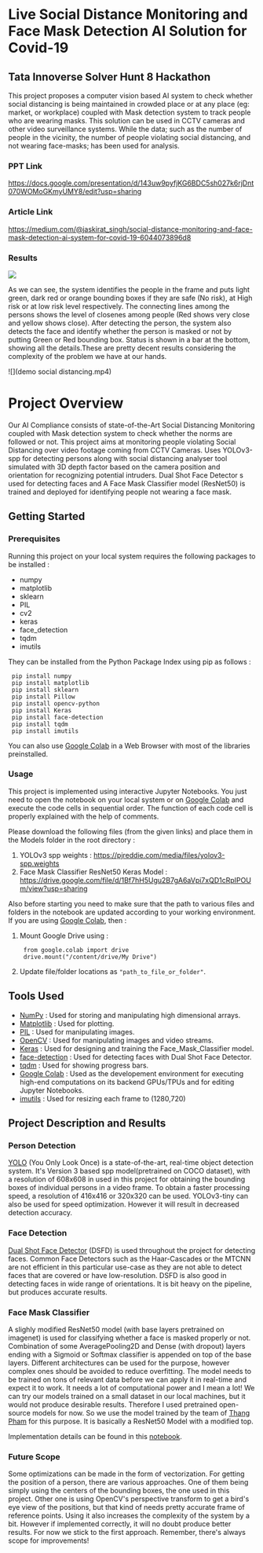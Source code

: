 # Live Social Distance Monitoring and Face Mask Detection AI Solution for Covid-19

## Tata Innoverse Solver Hunt 8 Hackathon

This project proposes a computer vision based AI system to check whether social distancing is being maintained in crowded place or at any place (eg: market, or workplace) coupled with Mask detection system to track people who are wearing masks. This solution can be used in CCTV cameras and other video surveillance systems. While the data; such as the number of people in the vicinity, the number of people violating social distancing, and not wearing face-masks; has been used for analysis.

### PPT Link

https://docs.google.com/presentation/d/143uw9pyfjKG6BDC5sh027k6rjDnt070WOMoGKmyUMY8/edit?usp=sharing

### Article Link

https://medium.com/@jaskirat_singh/social-distance-monitoring-and-face-mask-detection-ai-system-for-covid-19-6044073896d8

### Results

 ![](Result.gif)
 
As we can see, the system identifies the people in the frame and puts light green, dark red or orange bounding boxes if they are safe (No risk), at High risk or at low risk level respectively. The connecting lines among the persons shows the level of closenes among people (Red shows very close and yellow shows close). After detecting the person, the system also detects the face and identify whether the person is masked or not by putting Green or Red bounding box. Status is shown in a bar at the bottom, showing all the details.These are pretty decent results considering the complexity of the problem we have at our hands.
 
 ![](demo social distancing.mp4)

# Project Overview
Our AI Compliance consists of state-of-the-Art Social Distancing Monitoring coupled with Mask detection system to check whether the norms are followed or not. This project aims at monitoring people violating Social Distancing over video footage coming from CCTV Cameras. Uses YOLOv3-spp for detecting persons along with social distancing analyser tool simulated with 3D depth factor based on the camera position and orientation for recognizing potential intruders. Dual Shot Face Detector s used for detecting faces and A Face Mask Classifier model (ResNet50) is trained and deployed for identifying people not wearing a face mask.


## Getting Started

### Prerequisites
Running this project on your local system requires the following packages to be installed :

* numpy
* matplotlib
* sklearn
* PIL
* cv2
* keras 
* face_detection
* tqdm
* imutils

They can be installed from the Python Package Index using pip as follows :
 
     pip install numpy
     pip install matplotlib
     pip install sklearn
     pip install Pillow
     pip install opencv-python
     pip install Keras
     pip install face-detection
     pip install tqdm
     pip install imutils
     
You can also use [Google Colab](https://colab.research.google.com/) in a Web Browser with most of the libraries preinstalled.

### Usage
This project is implemented using interactive Jupyter Notebooks. You just need to open the notebook on your local system or on [Google Colab](https://colab.research.google.com/) and execute the code cells in sequential order. The function of each code cell is properly explained with the help of comments.

Please download the following files (from the given links) and place them in the Models folder in the root directory :
1. YOLOv3 spp weights :  https://pjreddie.com/media/files/yolov3-spp.weights
2. Face Mask Classifier ResNet50 Keras Model : https://drive.google.com/file/d/1Bf7hH5Ugu2B7gA6aVpi7xQD1cRpIPOUm/view?usp=sharing

Also before starting you need to make sure that the path to various files and folders in the notebook are updated according to your working environment. If you are using [Google Colab](https://colab.research.google.com/), then :
1. Mount Google Drive using : 

        from google.colab import drive
        drive.mount("/content/drive/My Drive")
        
2. Update file/folder locations as `"path_to_file_or_folder"`.

## Tools Used
* [NumPy](https://numpy.org/) : Used for storing and manipulating high dimensional arrays.
* [Matplotlib](https://matplotlib.org/) : Used for plotting.
* [PIL](https://pillow.readthedocs.io/en/stable/) : Used for manipulating images.
* [OpenCV](https://opencv.org/) : Used for manipulating images and video streams.
* [Keras](https://keras.io/) : Used for designing and training the Face_Mask_Classifier model.
* [face-detection](https://github.com/hukkelas/DSFD-Pytorch-Inference) : Used for detecting faces with Dual Shot Face Detector.
* [tqdm](https://github.com/tqdm/tqdm) : Used for showing progress bars.
* [Google Colab](https://colab.research.google.com/) : Used as the developement environment for executing high-end computations on its backend GPUs/TPUs and for editing Jupyter Notebooks. 
* [imutils](https://pypi.org/project/imutils/) : Used for resizing each frame to (1280,720)

## Project Description and Results
### Person Detection
[YOLO](https://pjreddie.com/darknet/yolo/) (You Only Look Once) is a state-of-the-art, real-time object detection system. It's Version 3 based spp model(pretrained on COCO dataset), with a resolution of 608x608 in used in this project for obtaining the bounding boxes of individual persons in a video frame. To obtain a faster processing speed, a resolution of 416x416 or 320x320 can be used. YOLOv3-tiny can also be used for speed optimization. However it will result in decreased detection accuracy.


### Face Detection
[Dual Shot Face Detector](https://github.com/Tencent/FaceDetection-DSFD) (DSFD) is used throughout the project for detecting faces. Common Face Detectors such as the Haar-Cascades or the MTCNN are not efficient in this particular use-case as they are not able to detect faces that are covered or have low-resolution. DSFD is also good in detecting faces in wide range of orientations. It is bit heavy on the pipeline, but produces accurate results.

### Face Mask Classifier
A slighly modified ResNet50 model (with base layers pretrained on imagenet) is used for classifying whether a face is masked properly or not. Combination of some AveragePooling2D and Dense (with dropout) layers ending with a Sigmoid or Softmax classifier is appended on top of the base layers. Different architectures can be used for the purpose, however complex ones should be avoided to reduce overfitting. The model needs to be trained on tons of relevant data before we can apply it in real-time and expect it to work. It needs a lot of computational power and I mean a lot! We can try our models trained on a small dataset in our local machines, but it would not produce desirable results. Therefore I used pretrained open-source models for now. So we use the model trained by the team of [Thang Pham](https://github.com/aome510/Mask-Classifier) for this purpose. It is basically a ResNet50 Model with a modified top.

Implementation details can be found in this [notebook](https://github.com/lackbear/datascience/blob/master/social%20monitoring.ipynb). 


### Future Scope
Some optimizations can be made in the form of vectorization. For getting the position of a person, there are various approaches. One of them being simply using the centers of the bounding boxes, the one used in this project. Other one is using OpenCV's perspective transform to get a bird's eye view of the positions, but that kind of needs pretty accurate frame of reference points. Using it also increases the complexity of the system by a bit. However if implemented correctly, it will no doubt produce better results. For now we stick to the first approach. Remember, there's always scope for improvements!


